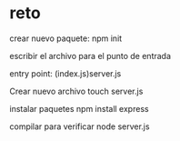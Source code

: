 # reto

crear nuevo paquete:
    npm init

escribir el archivo para el punto de entrada

entry point: (index.js)server.js

Crear nuevo archivo 
    touch server.js

instalar paquetes 
    npm install express

compilar para verificar
    node server.js
